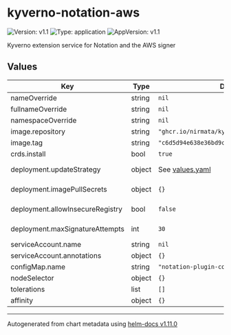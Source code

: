 # kyverno-notation-aws

![Version: v1.1](https://img.shields.io/badge/Version-v1.1-informational?style=flat-square) ![Type: application](https://img.shields.io/badge/Type-application-informational?style=flat-square) ![AppVersion: v1.1](https://img.shields.io/badge/AppVersion-v1.1-informational?style=flat-square)

Kyverno extension service for Notation and the AWS signer

## Values

| Key | Type | Default | Description |
|-----|------|---------|-------------|
| nameOverride | string | `nil` | Override the name of the chart |
| fullnameOverride | string | `nil` | Override the expanded name of the chart |
| namespaceOverride | string | `nil` | Override the namespace the chart deploys to |
| image.repository | string | `"ghcr.io/nirmata/kyverno-notation-aws"` |  |
| image.tag | string | `"c6d5d94e638e36bd9c29ff0a78fbfa64b555d561"` |  |
| crds.install | bool | `true` | Whether to have Helm install the Kyverno Notation AWS CRDs. |
| deployment.updateStrategy | object | See [values.yaml](values.yaml) | Deployment update strategy. Ref: https://kubernetes.io/docs/concepts/workloads/controllers/deployment/#strategy |
| deployment.imagePullSecrets | object | `{}` | Image pull secrets in case IRSA isn't configured, this will define the `--imagePullSecrets` argument |
| deployment.allowInsecureRegistry | bool | `false` | Allow insecure registry specifies whether to allow insecure connections to registries. Not recommended. |
| deployment.maxSignatureAttempts | int | `30` | Max signature attempts specifies the maximum number of signature envelopes that will be processed for verification |
| serviceAccount.name | string | `nil` | The ServiceAccount name |
| serviceAccount.annotations | object | `{}` | Annotations for the ServiceAccount |
| configMap.name | string | `"notation-plugin-config"` | The notation-plugin-config configmap name |
| nodeSelector | object | `{}` |  |
| tolerations | list | `[]` |  |
| affinity | object | `{}` |  |

----------------------------------------------
Autogenerated from chart metadata using [helm-docs v1.11.0](https://github.com/norwoodj/helm-docs/releases/v1.11.0)
